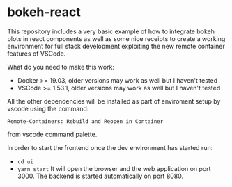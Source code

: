 # bokeh-react
This repository includes a very basic example of how to integrate bokeh plots in react components 
as well as some nice receipts to create a working environment for full stack development exploiting
the new remote container features of VSCode.

What do you need to make this work:

- Docker >= 19.03, older versions may work as well but I haven't tested
- VSCode >= 1.53.1, older versions may work as well but I haven't tested

All the other dependencies will be installed as part of enviroment setup by vscode using the command:

`Remote-Containers: Rebuild and Reopen in Container`

from vscode command palette.

In order to start the frontend once the dev environment has started run: 
- `cd ui`
- `yarn start`
It will open the browser and the web application on port 3000.
The backend is started automatically on port 8080.
